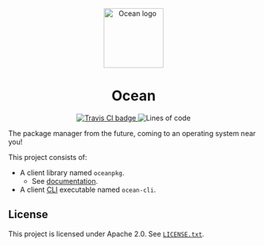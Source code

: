 <div align="center">
    <img src="https://www.oceanpkg.org/static/images/ocean-logo.svg"
         alt="Ocean logo"
         height="120" width="120">
    <br>
    <h1>Ocean</h1>
    <a href="https://travis-ci.com/oceanpkg/ocean">
        <img src="https://travis-ci.com/oceanpkg/ocean.svg?branch=master"
             alt="Travis CI badge">
    </a>
    <img src="https://tokei.rs/b1/github/oceanpkg/ocean" alt="Lines of code">
</div>

The package manager from the future, coming to an operating system near you!

This project consists of:
- A client library named `oceanpkg`.
  - See [documentation](https://docs.rs/oceanpkg).
- A client [CLI] executable named `ocean-cli`.

## License

This project is licensed under Apache 2.0. See [`LICENSE.txt`].

[CLI]: https://en.wikipedia.org/wiki/Command-line_interface
[`LICENSE.txt`]: https://github.com/oceanpkg/ocean/blob/master/LICENSE.txt

